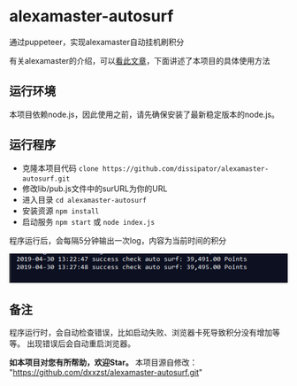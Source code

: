 # alexamaster-autosurf
通过puppeteer，实现alexamaster自动挂机刷积分

有关alexamaster的介绍，可以[看此文章](https://www.youneed.win/alexamaster基本介绍，闲置vps挂机赚钱.html)，下面讲述了本项目的具体使用方法
 
## 运行环境

本项目依赖node.js，因此使用之前，请先确保安装了最新稳定版本的node.js。


## 运行程序

- 克隆本项目代码 `clone https://github.com/dissipator/alexamaster-autosurf.git`
- 修改lib/pub.js文件中的surURL为你的URL
- 进入目录 `cd alexamaster-autosurf`
- 安装资源 `npm install`
- 启动服务 `npm start` 或 `node index.js`

程序运行后，会每隔5分钟输出一次log，内容为当前时间的积分

![cmd-markdown-logo](./img/20190430132755.png)

## 备注

程序运行时，会自动检查错误，比如启动失败、浏览器卡死导致积分没有增加等等。
出现错误后会自动重启浏览器。

**如本项目对您有所帮助，欢迎Star。**
本项目源自修改：
"https://github.com/dxxzst/alexamaster-autosurf.git"